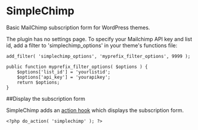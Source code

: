 SimpleChimp
===========

Basic MailChimp subscription form for WordPress themes.

The plugin has no settings page. To specify your Mailchimp API key and list id, add a filter to 'simplechimp_options' in your theme's functions file:


	add_filter( 'simplechimp_options', 'myprefix_filter_options', 9999 );

	public function myprefix_filter_options( $options ) {
		$options['list_id'] = 'yourlistid';
		$options['api_key'] = 'yourapikey';
		return $options;
	}


##Display the subscription form

SimpleChimp adds an [action hook](http://codex.wordpress.org/Glossary#Action) which displays the subscription form.

`<?php do_action( 'simplechimp' ); ?>`
